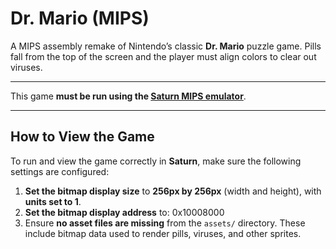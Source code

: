 # Dr. Mario (MIPS)

A MIPS assembly remake of Nintendo’s classic **Dr. Mario** puzzle game. Pills fall from the top of the screen and the player must align colors to clear out viruses.

---

This game **must be run using the [Saturn MIPS emulator](https://github.com/1whatleytay/saturn)**.

---

## How to View the Game

To run and view the game correctly in **Saturn**, make sure the following settings are configured:

1. **Set the bitmap display size** to **256px by 256px** (width and height), with **units set to 1**.
2. **Set the bitmap display address** to: 0x10008000
3. Ensure **no asset files are missing** from the `assets/` directory. These include bitmap data used to render pills, viruses, and other sprites.

